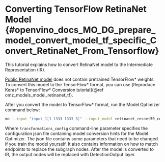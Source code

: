 # Converting TensorFlow RetinaNet Model {#openvino_docs_MO_DG_prepare_model_convert_model_tf_specific_Convert_RetinaNet_From_Tensorflow}

This tutorial explains how to convert RetinaNet model to the Intermediate Representation (IR).

[Public RetinaNet model](https://github.com/fizyr/keras-retinanet) does not contain pretrained TensorFlow\* weights.
To convert this model to the TensorFlow\* format, you can use [Reproduce Keras* to TensorFlow* Conversion tutorial](@ref omz_models_model_retinanet_tf).

After you convert the model to TensorFlow* format, run the Model Optimizer command below:
```sh
mo --input "input_1[1 1333 1333 3]" --input_model retinanet_resnet50_coco_best_v2.1.0.pb --data_type FP32 --transformations_config front/tf/retinanet.json
```

Where `transformations_config` command-line parameter specifies the configuration json file containing model conversion hints for the Model Optimizer.
The json file contains some parameters that need to be changed if you train the model yourself. It also contains information on how to match endpoints
to replace the subgraph nodes. After the model is converted to IR, the output nodes will be replaced with DetectionOutput layer.
